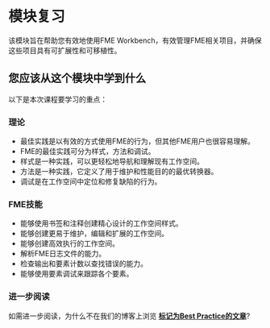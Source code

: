 # 模块复习 #
该模块旨在帮助您有效地使用FME Workbench，有效管理FME相关项目，并确保这些项目具有可扩展性和可移植性。

## 您应该从这个模块中学到什么 ##

以下是本次课程要学习的重点：

### 理论 ###

- 最佳实践是以有效的方式使用FME的行为，但其他FME用户也很容易理解。
- FME的最佳实践可分为样式，方法和调试。
- 样式是一种实践，可以更轻松地导航和理解现有工作空间。
- 方法是一种实践，它定义了用于维护和性能目的的最优转换器。
- 调试是在工作空间中定位和修复缺陷的行为。

### FME技能 ###

- 能够使用书签和注释创建精心设计的工作空间样式。
- 能够创建更易于维护，编辑和扩展的工作空间。
- 能够创建高效执行的工作空间。
- 解析FME日志文件的能力。
- 检查输出和要素计数以查找错误的能力。
- 能够使用要素调试来跟踪各个要素。

### 进一步阅读 ###

如需进一步阅读，为什么不在我们的博客上浏览 **[标记为Best Practice的文章](http://blog.safe.com/tag/Best-Practice/)**? 
